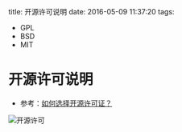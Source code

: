 title: 开源许可说明
date: 2016-05-09 11:37:20
tags:
- GPL
- BSD
- MIT

# 开源许可说明

* 参考：[如何选择开源许可证？](http://www.ruanyifeng.com/blog/2011/05/how_to_choose_free_software_licenses.html)

![开源许可](http://image.beekka.com/blog/201105/bg2011050101.png)

